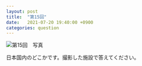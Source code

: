 ```yaml
---
layout: post
title:  "第15回"
date:   2021-07-20 19:40:00 +0900
categories: question
---
```


![第15回　写真](/kokodoko/images/q15.jpg)

日本国内のどこかです。撮影した施設で答えてください。